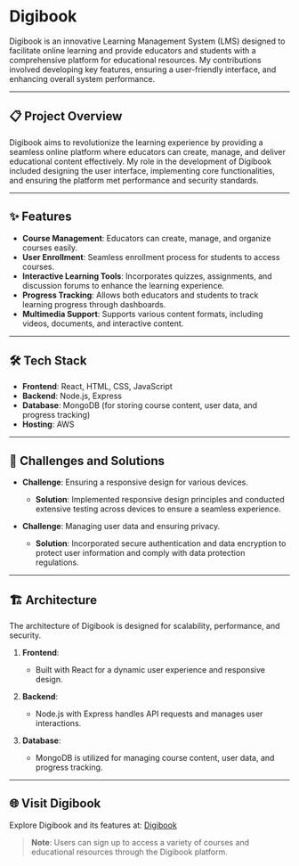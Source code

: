 # Digibook

Digibook is an innovative Learning Management System (LMS) designed to facilitate online learning and provide educators and students with a comprehensive platform for educational resources. My contributions involved developing key features, ensuring a user-friendly interface, and enhancing overall system performance.

---

## 📋 Project Overview

Digibook aims to revolutionize the learning experience by providing a seamless online platform where educators can create, manage, and deliver educational content effectively. My role in the development of Digibook included designing the user interface, implementing core functionalities, and ensuring the platform met performance and security standards.

---

## ✨ Features

- **Course Management**: Educators can create, manage, and organize courses easily.
- **User Enrollment**: Seamless enrollment process for students to access courses.
- **Interactive Learning Tools**: Incorporates quizzes, assignments, and discussion forums to enhance the learning experience.
- **Progress Tracking**: Allows both educators and students to track learning progress through dashboards.
- **Multimedia Support**: Supports various content formats, including videos, documents, and interactive content.

---

## 🛠️ Tech Stack

- **Frontend**: React, HTML, CSS, JavaScript
- **Backend**: Node.js, Express
- **Database**: MongoDB (for storing course content, user data, and progress tracking)
- **Hosting**: AWS

---

## 🚧 Challenges and Solutions

- **Challenge**: Ensuring a responsive design for various devices.
  - **Solution**: Implemented responsive design principles and conducted extensive testing across devices to ensure a seamless experience.

- **Challenge**: Managing user data and ensuring privacy.
  - **Solution**: Incorporated secure authentication and data encryption to protect user information and comply with data protection regulations.

---

## 🏗️ Architecture

The architecture of Digibook is designed for scalability, performance, and security.

1. **Frontend**:
   - Built with React for a dynamic user experience and responsive design.

2. **Backend**:
   - Node.js with Express handles API requests and manages user interactions.

3. **Database**:
   - MongoDB is utilized for managing course content, user data, and progress tracking.

---

## 🌐 Visit Digibook

Explore Digibook and its features at: [Digibook](https://digibook.co.za/)

> **Note**: Users can sign up to access a variety of courses and educational resources through the Digibook platform.
